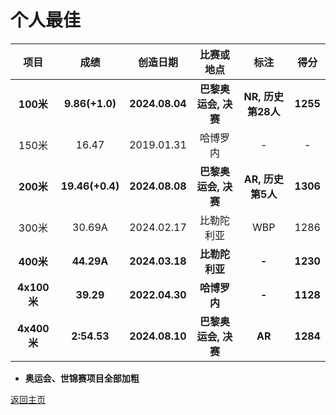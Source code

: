 # 个人最佳

|    项目     |      成绩       |    创造日期    |      比赛或地点      |        标注        |   得分   |
| :---------: | :-------------: | :------------: | :------------------: | :----------------: | :------: |
|  **100米**  | **9.86(+1.0)**  | **2024.08.04** | **巴黎奥运会, 决赛** | **NR, 历史第28人** | **1255** |
|    150米    |      16.47      |   2019.01.31   |       哈博罗内       |         -          |    -     |
|  **200米**  | **19.46(+0.4)** | **2024.08.08** | **巴黎奥运会, 决赛** | **AR, 历史第5人**  | **1306** |
|    300米    |     30.69A      |   2024.02.17   |      比勒陀利亚      |        WBP         |   1286   |
|  **400米**  |   **44.29A**    | **2024.03.18** |    **比勒陀利亚**    |       **-**        | **1230** |
| **4x100米** |    **39.29**    | **2022.04.30** |     **哈博罗内**     |       **-**        | **1128** |
| **4x400米** |   **2:54.53**   | **2024.08.10** | **巴黎奥运会, 决赛** |       **AR**       | **1284** |

- **奥运会、世锦赛项目全部加粗**

[返回主页](./Profile.md)